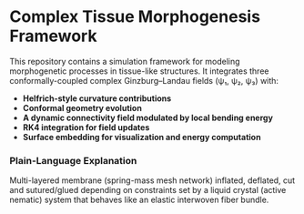 # Complex Tissue Morphogenesis Framework

This repository contains a simulation framework for modeling morphogenetic processes in tissue-like structures.
It integrates three conformally-coupled complex Ginzburg–Landau fields (ψ₁, ψ₂, ψ₃) with:

- **Helfrich-style curvature contributions**
- **Conformal geometry evolution**
- **A dynamic connectivity field modulated by local bending energy**
- **RK4 integration for field updates**
- **Surface embedding for visualization and energy computation**

### Plain-Language Explanation
Multi-layered membrane (spring-mass mesh network) inflated, deflated, cut and sutured/glued depending on constraints set by a liquid crystal (active nematic) system that behaves like an elastic interwoven fiber bundle.
